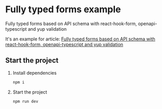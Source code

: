 # Fully typed forms example

Fully typed forms based on API schema with react-hook-form, openapi-typescript and yup validation

It's an example for article: [Fully typed forms based on API schema with react-hook-form, openapi-typescript and yup validation](https://medium.com/quadcode-life/fully-typed-forms-based-on-api-schema-with-react-hook-form-openapi-typescript-and-yup-validation-93ba1321368b)

## Start the project

1. Install dependencies
    ```sh
    npm i
    ```
2. Start the project
    ```sh
    npm run dev
    ```